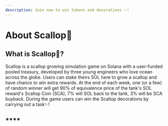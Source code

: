 ```yaml
---
description: Join now to win tokens and decorations ✨!
---
```


# About Scallop🦪

## **What is Scallop**🦪**?**

Scallop is a scallop growing simulation game on Solana with a user-funded pooled treasury, developed by three young engineers who love ocean across the globe. Users can stake theirs SOL here to grow a scallop and have chance to win extra rewards. At the end of each week, one \(or a few\) of random winner will get 90% of equivalence price of the tank's SOL reward's Scallop Coin \(SCA\), 7% will SOL back to the tank, 3% will be SCA buyback. During the game users can win the Scallop decorations by carrying out a task✨!

##  ****  

